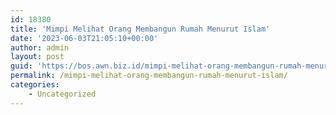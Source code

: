 ```yaml
---
id: 18380
title: 'Mimpi Melihat Orang Membangun Rumah Menurut Islam'
date: '2023-06-03T21:05:10+00:00'
author: admin
layout: post
guid: 'https://bos.awn.biz.id/mimpi-melihat-orang-membangun-rumah-menurut-islam/'
permalink: /mimpi-melihat-orang-membangun-rumah-menurut-islam/
categories:
    - Uncategorized
---
```


